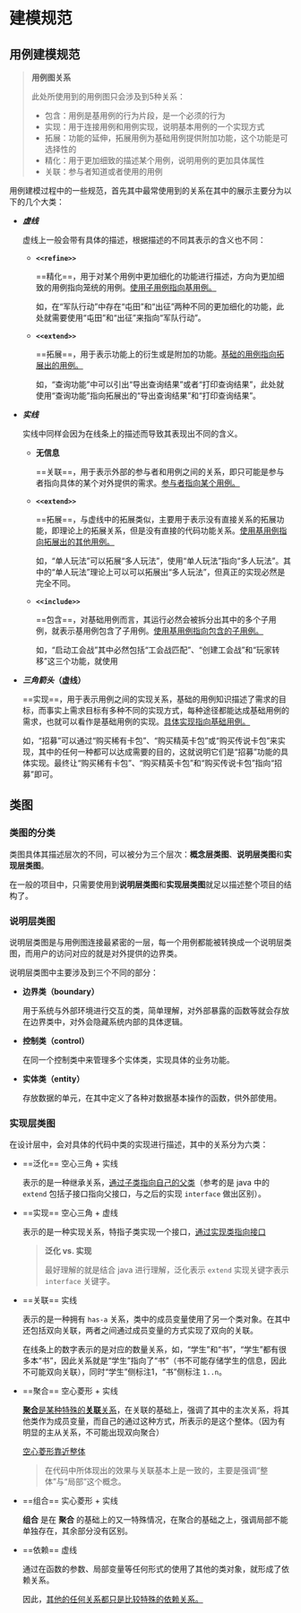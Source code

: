 # 建模规范

## 用例建模规范

> **用例图关系**
>
> 此处所使用到的用例图只会涉及到5种关系：
> + 包含：用例是基用例的行为片段，是一个必须的行为
> + 实现：用于连接用例和用例实现，说明基本用例的一个实现方式
> + 拓展：功能的延伸，拓展用例为基础用例提供附加功能，这个功能是可选择性的
> + 精化：用于更加细致的描述某个用例，说明用例的更加具体属性
> + 关联：参与者知道或者使用的用例

用例建模过程中的一些规范，首先其中最常使用到的关系在其中的展示主要分为以下的几个大类：

+ ***虚线***

    虚线上一般会带有具体的描述，根据描述的不同其表示的含义也不同：

    + **`<<refine>>`**

        ==精化==，用于对某个用例中更加细化的功能进行描述，方向为更加细致的用例指向笼统的用例。<u>使用子用例指向基用例。</u>

        如，在“军队行动”中存在“屯田”和“出征”两种不同的更加细化的功能，此处就需要使用“屯田”和“出征”来指向“军队行动”。

    + **`<<extend>>`**

        ==拓展==，用于表示功能上的衍生或是附加的功能。<u>基础的用例指向拓展出的用例。</u>

        如，“查询功能”中可以引出“导出查询结果”或者“打印查询结果”，此处就使用“查询功能”指向拓展出的“导出查询结果”和“打印查询结果”。

+ ***实线***

    实线中同样会因为在线条上的描述而导致其表现出不同的含义。

    + **无信息**

        ==关联==，用于表示外部的参与者和用例之间的关系，即只可能是参与者指向具体的某个对外提供的需求。<u>参与者指向某个用例。</u>

    + **`<<extend>>`**

        ==拓展==，与虚线中的拓展类似，主要用于表示没有直接关系的拓展功能，即理论上的拓展关系，但是没有直接的代码功能关系。<u>使用基用例指向拓展出的其他用例。</u>

        如，“单人玩法”可以拓展“多人玩法”，使用“单人玩法”指向“多人玩法”。其中的“单人玩法”理论上可以可以拓展出“多人玩法”，但真正的实现必然是完全不同。

    + **`<<include>>`**

        ==包含==，对基础用例而言，其运行必然会被拆分出其中的多个子用例，就表示基用例包含了子用例。<u>使用基用例指向包含的子用例。</u>

        如，“启动工会战”其中必然包括“工会战匹配”、“创建工会战”和“玩家转移”这三个功能，就使用

+ ***三角箭头*（虚线）**

    ==实现==，用于表示用例之间的实现关系，基础的用例知识描述了需求的目标，而事实上需求目标有多种不同的实现方式，每种途径都能达成基础用例的需求，也就可以看作是基础用例的实现。<u>具体实现指向基础用例。</u>

    如，“招募”可以通过“购买稀有卡包”、“购买精英卡包”或“购买传说卡包”来实现，其中的任何一种都可以达成需要的目的，这就说明它们是“招募”功能的具体实现。最终让“购买稀有卡包”、“购买精英卡包”和“购买传说卡包”指向“招募”即可。


## 类图

### 类图的分类

类图具体其描述层次的不同，可以被分为三个层次：**概念层类图**、**说明层类图**和**实现层类图**。

在一般的项目中，只需要使用到**说明层类图**和**实现层类图**就足以描述整个项目的结构了。

### 说明层类图

说明层类图是与用例图连接最紧密的一层，每一个用例都能被转换成一个说明层类图，而用户的访问对应的就是对外提供的边界类。

说明层类图中主要涉及到三个不同的部分：

+ **边界类（boundary）**

    用于系统与外部环境进行交互的类，简单理解，对外部暴露的函数等就会存放在边界类中，对外会隐藏系统内部的具体逻辑。

+ **控制类（control）**

    在同一个控制类中来管理多个实体类，实现具体的业务功能。

+ **实体类（entity）**

    存放数据的单元，在其中定义了各种对数据基本操作的函数，供外部使用。

### 实现层类图

在设计层中，会对具体的代码中类的实现进行描述，其中的关系分为六类：

+ ==泛化== 空心三角 + 实线

    表示的是一种继承关系，<u>通过子类指向自己的父类</u>（参考的是 java 中的 `extend` 包括子接口指向父接口，与之后的实现 `interface` 做出区别）。

+ ==实现== 空心三角 + 虚线

    表示的是一种实现关系，特指子类实现一个接口，<u>通过实现类指向接口</u>

    > **泛化 vs. 实现**
    >
    > 最好理解的就是结合 java 进行理解，泛化表示 `extend` 实现关键字表示 `interface` 关键字。

+ ==关联== 实线

    表示的是一种拥有 `has-a` 关系，类中的成员变量使用了另一个类对象。在其中还包括双向关联，两者之间通过成员变量的方式实现了双向的关联。

    在线条上的数字表示的是对应的数量关系，如，“学生”和“书”，“学生”都有很多本“书”，因此关系就是“学生”指向了“书”（书不可能存储学生的信息，因此不可能双向关联），同时“学生”侧标注1，“书”侧标注 `1..n`。

+ ==聚合== 空心菱形 + 实线

    <u>**聚合**是某种特殊的**关联**关系</u>，在关联的基础上，强调了其中的主次关系，将其他类作为成员变量，而自己的通过这种方式，所表示的是这个整体。（因为有明显的主从关系，不可能出现双向聚合）

    <u>空心菱形靠近整体</u>

    > 在代码中所体现出的效果与关联基本上是一致的，主要是强调“整体”与“局部”这个概念。

+ ==组合== 实心菱形 + 实线

    **组合** 是在 **聚合** 的基础上的又一特殊情况，在聚合的基础之上，强调局部不能单独存在，其余部分没有区别。

+ ==依赖== 虚线

    通过在函数的参数、局部变量等任何形式的使用了其他的类对象，就形成了依赖关系。

    因此，<u>其他的任何关系都只是比较特殊的依赖关系。</u>
